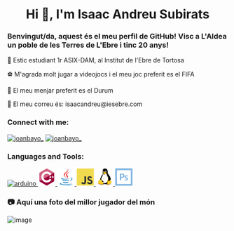 <h1 align="center">Hi 👋, I'm Isaac Andreu Subirats</h1>
<h3>Benvingut/da, aquest és el meu perfil de GitHub! Visc a L'Aldea un poble de les Terres de L'Ebre i tinc 20 anys!</h3>


<p align="left">
📖  Estic estudiant 1r ASIX-DAM, al Institut de l'Ebre de Tortosa</p>
<p align="left">
⚽  M'agrada molt jugar a videojocs i el meu joc preferit es el FIFA</p>
<p align="left">
🍖  El meu menjar preferit es el Durum</p>
<p align="left">
📨  El meu correu és: isaacandreu@iesebre.com</p>

<h3 align="left">Connect with me:</h3>
<p align="left">
<a href="https://twitter.com/isaacandreu_" target="blank"><img align="center" src="https://raw.githubusercontent.com/rahuldkjain/github-profile-readme-generator/master/src/images/icons/Social/twitter.svg" alt="joanbayo_" height="30" width="40" /></a>
<a href="https://instagram.com/isaacandreu_" target="blank"><img align="center" src="https://raw.githubusercontent.com/rahuldkjain/github-profile-readme-generator/master/src/images/icons/Social/instagram.svg" alt="joanbayo_" height="30" width="40" /></a>
</p>

<h3 align="left">Languages and Tools:</h3>
<p align="left"> <a href="https://www.arduino.cc/" target="_blank" rel="noreferrer"> <img src="https://cdn.worldvectorlogo.com/logos/arduino-1.svg" alt="arduino" width="40" height="40"/> </a> <a href="https://www.w3schools.com/cpp/" target="_blank" rel="noreferrer"> <img src="https://raw.githubusercontent.com/devicons/devicon/master/icons/cplusplus/cplusplus-original.svg" alt="cplusplus" width="40" height="40"/> </a> <a href="https://www.java.com" target="_blank" rel="noreferrer"> <img src="https://raw.githubusercontent.com/devicons/devicon/master/icons/java/java-original.svg" alt="java" width="40" height="40"/> </a> <a href="https://developer.mozilla.org/en-US/docs/Web/JavaScript" target="_blank" rel="noreferrer"> <img src="https://raw.githubusercontent.com/devicons/devicon/master/icons/javascript/javascript-original.svg" alt="javascript" width="40" height="40"/> </a> <a href="https://www.linux.org/" target="_blank" rel="noreferrer"> <img src="https://raw.githubusercontent.com/devicons/devicon/master/icons/linux/linux-original.svg" alt="linux" width="40" height="40"/> </a> <a href="https://www.photoshop.com/en" target="_blank" rel="noreferrer"> <img src="https://raw.githubusercontent.com/devicons/devicon/master/icons/photoshop/photoshop-line.svg" alt="photoshop" width="40" height="40"/> </a> </p>

<h3 align="left">📷  Aquí una foto del millor jugador del món</h3>

![image](https://user-images.githubusercontent.com/91246894/171645693-f6ccf804-8f35-498b-ab61-4e35801675cd.png)

